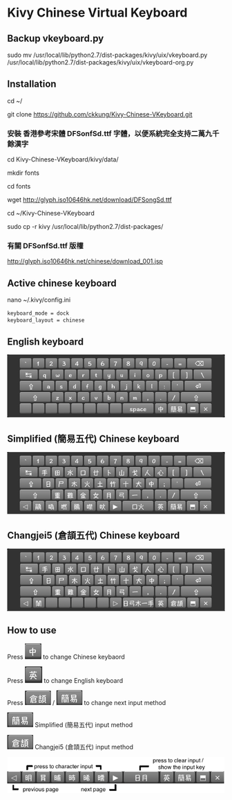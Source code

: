 # Kivy Chinese Virtual Keyboard

## Backup vkeyboard.py
sudo mv /usr/local/lib/python2.7/dist-packages/kivy/uix/vkeyboard.py /usr/local/lib/python2.7/dist-packages/kivy/uix/vkeyboard-org.py

## Installation

cd ~/

git clone https://github.com/ckkung/Kivy-Chinese-VKeyboard.git

### 安裝 香港參考宋體 DFSonfSd.ttf 字體，以便系統完全支持二萬九千餘漢字

cd Kivy-Chinese-VKeyboard/kivy/data/

mkdir fonts

cd fonts

wget http://glyph.iso10646hk.net/download/DFSongSd.ttf

cd ~/Kivy-Chinese-VKeyboard

sudo cp -r kivy /usr/local/lib/python2.7/dist-packages/

### 有關 DFSonfSd.ttf 版權

http://glyph.iso10646hk.net/chinese/download_001.jsp

## Active chinese keyboard
nano ~/.kivy/config.ini 

	keyboard_mode = dock
	keyboard_layout = chinese

## English keyboard
![](./png/english_keyboard.png)

## Simplified (簡易五代) Chinese keyboard
![](./png/simplex5_keyboard.png)

## Changjei5 (倉頡五代) Chinese keyboard
![](./png/cj5_keyboard.png)

## How to use

Press ![](./png/chinese.png) to change Chinese keybaord

Press ![](./png/english.png) to change English keyboard

Press ![](./png/cj5.png) / ![](./png/simplex5.png) to change next input method

![](./png/simplex5.png) Simplified (簡易五代) input method

![](./png/cj5.png) Changjei5 (倉頡五代) input method

![](./png/key.png)
